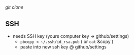 ###### git clone

## SSH
- needs SSH key (yours computer key -> github/settings)
  - `pbcopy < ~/.ssh/id_rsa.pub` ( or `cat` &copy )
  - paste into new ssh key @ github/settings
